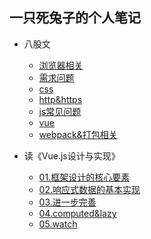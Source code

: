 ## 一只死兔子的个人笔记

+ 八股文
  - [浏览器相关](https://github.com/xluoyu/note/blob/main/八股文/浏览器.md)
  - [需求问题](https://github.com/xluoyu/note/blob/main/八股文/需求问题.md)
  - [css](https://github.com/xluoyu/note/blob/main/八股文/css.md)
  - [http&https](https://github.com/xluoyu/note/blob/main/八股文/http&https.md)
  - [js常见问题](https://github.com/xluoyu/note/blob/main/八股文/js常见问题.md)
  - [vue](https://github.com/xluoyu/note/blob/main/八股文/vue.md)
  - [webpack&打包相关](https://github.com/xluoyu/note/blob/main/八股文/webpack&打包相关.md)


+ 读《Vue.js设计与实现》
  - [01.框架设计的核心要素](https://github.com/xluoyu/note/blob/main/读Vue.js设计与实现/01.框架设计的核心要素.md)
  - [02.响应式数据的基本实现](https://github.com/xluoyu/note/blob/main/读Vue.js设计与实现/02.响应式数据的基本实现.md)
  - [03.进一步完善](https://github.com/xluoyu/note/blob/main/读Vue.js设计与实现/03.进一步完善.md)
  - [04.computed&lazy](https://github.com/xluoyu/note/blob/main/读Vue.js设计与实现/04.computed&lazy.md)
  - [05.watch](https://github.com/xluoyu/note/blob/main/读Vue.js设计与实现/05.watch.md)
  
  